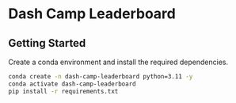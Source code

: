 # Dash Camp Leaderboard

## Getting Started

Create a conda environment and install the required dependencies.

```bash
conda create -n dash-camp-leaderboard python=3.11 -y
conda activate dash-camp-leaderboard
pip install -r requirements.txt
```